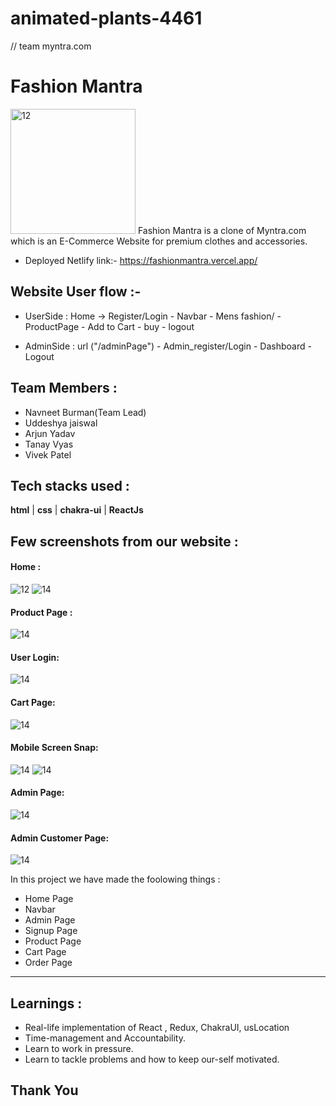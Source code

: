 # animated-plants-4461
// team myntra.com

# Fashion Mantra
 <img src="https://cdn-images-1.medium.com/max/1000/1*IXF_a1djYTCd_BfIG26YVQ.jpeg" width="200px" alt="12" border="0" />
Fashion Mantra is a clone of Myntra.com which is an E-Commerce Website for premium clothes and accessories.

 - Deployed Netlify link:- https://fashionmantra.vercel.app/


## Website User flow :- 

- UserSide  :    Home -> Register/Login  -  Navbar -  Mens fashion/ -  ProductPage -   Add to Cart -  buy -  logout

- AdminSide :    url ("/adminPage")      -  Admin_register/Login  -  Dashboard   -  Logout
 
  
## Team Members : 

- Navneet Burman(Team Lead)
- Uddeshya jaiswal
- Arjun Yadav
- Tanay Vyas
- Vivek Patel


## Tech stacks used :


 **html** |  **css** |  **chakra-ui** |  **ReactJs** 

## Few screenshots from our website :

<div>
  <h4>Home :</h4>
  <img src="https://cdn-images-1.medium.com/max/1000/1*1_e4fnuGenG-jKrXOjLpeQ.png" alt="12" border="0" />
  <img src="https://cdn-images-1.medium.com/max/1000/1*AN5lILRbJ36nGpObweY4Mw.png" alt="14" border="0" />
  <h4>Product Page :</h4>
  <img src="https://cdn-images-1.medium.com/max/1000/1*fXkwJvfKJb0f_BDP-BXe2Q.png" alt="14" border="0" />
  <h4>User Login: </h4>
  <img src="https://cdn-images-1.medium.com/max/1000/1*gdCRJ11kcdBVseT3YwspqQ.png" alt="14" border="0" />
  <h4>Cart Page:</h4>
  <img src="https://cdn-images-1.medium.com/max/1000/1*e7f8p_e6hN2FSfoE7_bZkQ.png" alt="14" border="0" />
  <h4>Mobile Screen Snap:</h4>
  <img src="https://cdn-images-1.medium.com/max/1000/1*TRaGmUt-cGfWpy3Zu37Btw.png" alt="14" border="0" />
  <img src="https://cdn-images-1.medium.com/max/1000/1*yzhlrZeMTe4E1np2c_GNxQ.jpeg" alt="14" border="0" />
   <h4>Admin Page:</h4>
  <img src="https://cdn-images-1.medium.com/max/1000/1*q551k3EhYtF4uOddNT3RLw.png" alt="14" border="0" />
   <h4>Admin Customer Page:</h4>
  <img src="https://cdn-images-1.medium.com/max/1000/1*iSXiY1WbMx0Maf70GtF8kA.png" alt="14" border="0" />
  
</div>


In this project we have made the foolowing things :
 - Home Page
 - Navbar
 - Admin Page
 - Signup Page
 - Product Page
 - Cart Page
 - Order Page

---




## Learnings :
- Real-life implementation of React , Redux, ChakraUI, usLocation
- Time-management and Accountability.
- Learn to work in pressure.
- Learn to tackle problems and how to keep our-self motivated.

## Thank You
